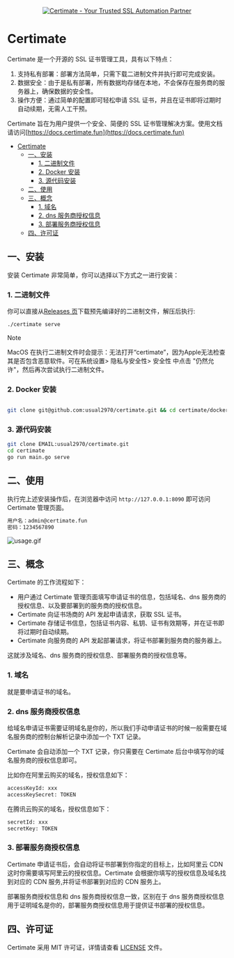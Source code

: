 <p align="center">
    <a href="#" target="_blank" rel="noopener">
        <img src="https://i.imgur.com/8cRJqdr.jpeg" alt="Certimate - Your Trusted SSL Automation Partner" />
    </a>
</p>

# Certimate

Certimate 是一个开源的 SSL 证书管理工具，具有以下特点：

1. 支持私有部署：部署方法简单，只需下载二进制文件并执行即可完成安装。
2. 数据安全：由于是私有部署，所有数据均存储在本地，不会保存在服务商的服务器上，确保数据的安全性。
3. 操作方便：通过简单的配置即可轻松申请 SSL 证书，并且在证书即将过期时自动续期，无需人工干预。

Certimate 旨在为用户提供一个安全、简便的 SSL 证书管理解决方案。使用文档请访问[https://docs.certimate.fun](https://docs.certimate.fun)

- [Certimate](#certimate)
  - [一、安装](#一安装)
    - [1. 二进制文件](#1-二进制文件)
    - [2. Docker 安装](#2-docker-安装)
    - [3. 源代码安装](#3-源代码安装)
  - [二、使用](#二使用)
  - [三、概念](#三概念)
    - [1. 域名](#1-域名)
    - [2. dns 服务商授权信息](#2-dns-服务商授权信息)
    - [3. 部署服务商授权信息](#3-部署服务商授权信息)
  - [四、许可证](#四许可证)



## 一、安装

安装 Certimate 非常简单，你可以选择以下方式之一进行安装：

### 1. 二进制文件

你可以直接从[Releases 页](https://github.com/usual2970/certimate/releases)下载预先编译好的二进制文件，解压后执行:

```bash
./certimate serve
```

> [!NOTE]
> MacOS 在执行二进制文件时会提示：无法打开“certimate”，因为Apple无法检查其是否包含恶意软件。可在系统设置> 隐私与安全性> 安全性 中点击 "仍然允许"，然后再次尝试执行二进制文件。


### 2. Docker 安装

```bash

git clone git@github.com:usual2970/certimate.git && cd certimate/docker && docker compose up -d

```

### 3. 源代码安装

```bash
git clone EMAIL:usual2970/certimate.git
cd certimate
go run main.go serve
```


## 二、使用

执行完上述安装操作后，在浏览器中访问 `http://127.0.0.1:8090` 即可访问 Certimate 管理页面。

```bash
用户名：admin@certimate.fun
密码：1234567890
```

![usage.gif](https://i.imgur.com/zpCoLVM.gif)


## 三、概念

Certimate 的工作流程如下：

* 用户通过 Certimate 管理页面填写申请证书的信息，包括域名、dns 服务商的授权信息、以及要部署到的服务商的授权信息。
* Certimate 向证书场商的 API 发起申请请求，获取 SSL 证书。
* Certimate 存储证书信息，包括证书内容、私钥、证书有效期等，并在证书即将过期时自动续期。
* Certimate 向服务商的 API 发起部署请求，将证书部署到服务商的服务器上。

这就涉及域名、dns 服务商的授权信息、部署服务商的授权信息等。

### 1. 域名

就是要申请证书的域名。

### 2. dns 服务商授权信息

给域名申请证书需要证明域名是你的，所以我们手动申请证书的时候一般需要在域名服务商的控制台解析记录中添加一个 TXT 记录。

Certimate 会自动添加一个 TXT 记录，你只需要在 Certimate 后台中填写你的域名服务商的授权信息即可。

比如你在阿里云购买的域名，授权信息如下：

```bash
accessKeyId: xxx
accessKeySecret: TOKEN
```

在腾讯云购买的域名，授权信息如下：

```bash
secretId: xxx
secretKey: TOKEN
```

### 3. 部署服务商授权信息

Certimate 申请证书后，会自动将证书部署到你指定的目标上，比如阿里云 CDN 这时你需要填写阿里云的授权信息。Certimate 会根据你填写的授权信息及域名找到对应的 CDN 服务,并将证书部署到对应的 CDN 服务上。

部署服务商授权信息和 dns 服务商授权信息一致，区别在于 dns 服务商授权信息用于证明域名是你的，部署服务商授权信息用于提供证书部署的授权信息。



## 四、许可证

Certimate 采用 MIT 许可证，详情请查看 [LICENSE](LICENSE.md) 文件。

